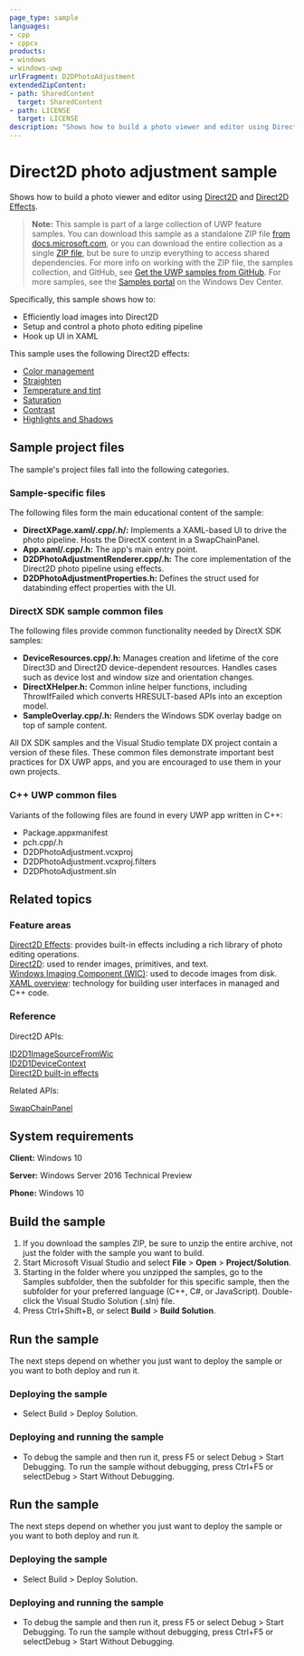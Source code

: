 ```yaml
---
page_type: sample
languages:
- cpp
- cppcx
products:
- windows
- windows-uwp
urlFragment: D2DPhotoAdjustment
extendedZipContent:
- path: SharedContent
  target: SharedContent
- path: LICENSE
  target: LICENSE
description: "Shows how to build a photo viewer and editor using Direct2D and Direct2D Effects."
---
```


<!---
  category: AudioVideoAndCamera
  samplefwlink: http://go.microsoft.com/fwlink/p/?LinkId=620533
--->

# Direct2D photo adjustment sample

Shows how to build a photo viewer and editor using [Direct2D](http://msdn.microsoft.com/library/windows/desktop/dd370990) and [Direct2D Effects](http://msdn.microsoft.com/library/windows/desktop/hh706327).

> **Note:** This sample is part of a large collection of UWP feature samples. 
> You can download this sample as a standalone ZIP file
> [from docs.microsoft.com](https://docs.microsoft.com/samples/microsoft/windows-universal-samples/d2dphotoadjustment/),
> or you can download the entire collection as a single
> [ZIP file](https://github.com/Microsoft/Windows-universal-samples/archive/master.zip), but be 
> sure to unzip everything to access shared dependencies. For more info on working with the ZIP file, 
> the samples collection, and GitHub, see [Get the UWP samples from GitHub](https://aka.ms/ovu2uq). 
> For more samples, see the [Samples portal](https://aka.ms/winsamples) on the Windows Dev Center. 

Specifically, this sample shows how to:

- Efficiently load images into Direct2D
- Setup and control a photo photo editing pipeline
- Hook up UI in XAML

This sample uses the following Direct2D effects:
- [Color management](http://msdn.microsoft.com/library/windows/desktop/hh706318)
- [Straighten](http://msdn.microsoft.com/library/windows/desktop/dn900462)
- [Temperature and tint](http://msdn.microsoft.com/library/windows/desktop/dn900463)
- [Saturation](http://msdn.microsoft.com/library/windows/desktop/hh706369)
- [Contrast](http://msdn.microsoft.com/library/windows/desktop/dn890716)
- [Highlights and Shadows](http://msdn.microsoft.com/library/windows/desktop/dn890773)

## Sample project files

The sample's project files fall into the following categories.

### Sample-specific files
The following files form the main educational content of the sample:

- **DirectXPage.xaml/.cpp/.h/:** Implements a XAML-based UI to drive the photo pipeline. Hosts the DirectX content in a SwapChainPanel.
- **App.xaml/.cpp/.h:** The app's main entry point.
- **D2DPhotoAdjustmentRenderer.cpp/.h:** The core implementation of the Direct2D photo pipeline using effects.
- **D2DPhotoAdjustmentProperties.h:** Defines the struct used for databinding effect properties with the UI.

### DirectX SDK sample common files
The following files provide common functionality needed by DirectX SDK samples:

- **DeviceResources.cpp/.h:** Manages creation and lifetime of the core Direct3D and Direct2D device-dependent resources. Handles cases such as device lost and window size and orientation changes.
- **DirectXHelper.h:** Common inline helper functions, including ThrowIfFailed which converts HRESULT-based APIs into an exception model.
- **SampleOverlay.cpp/.h:** Renders the Windows SDK overlay badge on top of sample content.

All DX SDK samples and the Visual Studio template DX project contain a version of these files. These common files demonstrate important best practices for DX UWP apps, and you are encouraged to use them in your own projects.

### C++ UWP common files
Variants of the following files are found in every UWP app written in C++:

- Package.appxmanifest
- pch.cpp/.h
- D2DPhotoAdjustment.vcxproj
- D2DPhotoAdjustment.vcxproj.filters
- D2DPhotoAdjustment.sln

## Related topics

### Feature areas

[Direct2D Effects](http://msdn.microsoft.com/library/windows/desktop/hh706327): provides built-in effects including a rich library of photo editing operations.  
[Direct2D](http://msdn.microsoft.com/library/windows/desktop/dd370990): used to render images, primitives, and text.  
[Windows Imaging Component (WIC)](http://msdn.microsoft.com/library/windows/desktop/ee719655): used to decode images from disk.  
[XAML overview](https://msdn.microsoft.com/library/windows/apps/mt185595): technology for building user interfaces in managed and C++ code.  

### Reference

Direct2D APIs:

[ID2D1ImageSourceFromWic](http://msdn.microsoft.com/library/windows/desktop/dn900414)  
[ID2D1DeviceContext](http://msdn.microsoft.com/library/windows/desktop/hh404479)  
[Direct2D built-in effects](https://msdn.microsoft.com/library/windows/desktop/hh706316)  

Related APIs:

[SwapChainPanel](https://msdn.microsoft.com/library/windows/apps/windows.ui.xaml.controls.swapchainpanel)  

## System requirements

**Client:** Windows 10

**Server:** Windows Server 2016 Technical Preview

**Phone:** Windows 10

## Build the sample

1. If you download the samples ZIP, be sure to unzip the entire archive, not just the folder with the sample you want to build. 
2. Start Microsoft Visual Studio and select **File** \> **Open** \> **Project/Solution**.
3. Starting in the folder where you unzipped the samples, go to the Samples subfolder, then the subfolder for this specific sample, then the subfolder for your preferred language (C++, C#, or JavaScript). Double-click the Visual Studio Solution (.sln) file.
4. Press Ctrl+Shift+B, or select **Build** \> **Build Solution**.

## Run the sample

The next steps depend on whether you just want to deploy the sample or you want to both deploy and run it.

### Deploying the sample

- Select Build > Deploy Solution. 

### Deploying and running the sample

- To debug the sample and then run it, press F5 or select Debug >  Start Debugging. To run the sample without debugging, press Ctrl+F5 or selectDebug > Start Without Debugging. 

## Run the sample

The next steps depend on whether you just want to deploy the sample or you want to both deploy and run it.

### Deploying the sample

- Select Build > Deploy Solution. 

### Deploying and running the sample

- To debug the sample and then run it, press F5 or select Debug >  Start Debugging. To run the sample without debugging, press Ctrl+F5 or selectDebug > Start Without Debugging. 